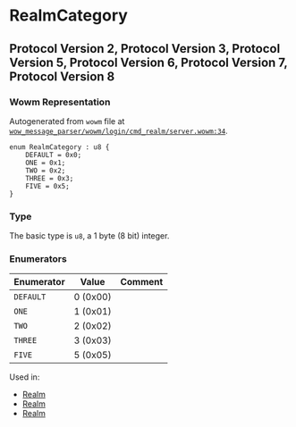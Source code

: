 # RealmCategory

## Protocol Version 2, Protocol Version 3, Protocol Version 5, Protocol Version 6, Protocol Version 7, Protocol Version 8

### Wowm Representation

Autogenerated from `wowm` file at [`wow_message_parser/wowm/login/cmd_realm/server.wowm:34`](https://github.com/gtker/wow_messages/tree/main/wow_message_parser/wowm/login/cmd_realm/server.wowm#L34).

```rust,ignore
enum RealmCategory : u8 {
    DEFAULT = 0x0;
    ONE = 0x1;
    TWO = 0x2;
    THREE = 0x3;
    FIVE = 0x5;
}
```
### Type
The basic type is `u8`, a 1 byte (8 bit) integer.
### Enumerators
| Enumerator | Value  | Comment |
| --------- | -------- | ------- |
| `DEFAULT` | 0 (0x00) |  |
| `ONE` | 1 (0x01) |  |
| `TWO` | 2 (0x02) |  |
| `THREE` | 3 (0x03) |  |
| `FIVE` | 5 (0x05) |  |

Used in:
* [Realm](realm.md)
* [Realm](realm.md)
* [Realm](realm.md)


